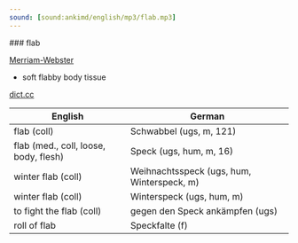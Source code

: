 ```yaml
---
sound: [sound:ankimd/english/mp3/flab.mp3]
---
```


\### flab

[Merriam-Webster](https://www.merriam-webster.com/dictionary/flab)

- soft flabby body tissue

[dict.cc](https://www.dict.cc/flab)

| English        | German       |
| -------------- | ------------ |
| flab (coll) | Schwabbel (ugs, m, 121) |
| flab (med., coll, loose, body, flesh) | Speck (ugs, hum, m, 16) |
| winter flab (coll) | Weihnachtsspeck (ugs, hum, Winterspeck, m) |
| winter flab (coll) | Winterspeck (ugs, hum, m) |
| to fight the flab (coll) | gegen den Speck ankämpfen (ugs) |
| roll of flab | Speckfalte (f) |
